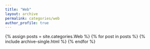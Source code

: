```yaml
---
title: "Web"
layout: archive
permalink: categories/web
author_profile: true
---
```


{% assign posts = site.categories.Web %}
{% for post in posts %} {% include archive-single.html %} {% endfor %}

